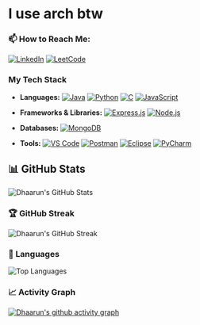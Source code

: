 # I use arch btw

### 📫 **How to Reach Me:** 
  [![LinkedIn](https://img.shields.io/badge/LinkedIn-0077B5?style=for-the-badge&logo=linkedin&logoColor=white)](https://www.linkedin.com/in/dhaarun-abhimanyu/) [![LeetCode](https://img.shields.io/badge/LeetCode-FFA116?style=for-the-badge&logo=leetcode&logoColor=black)](https://leetcode.com/u/dabi_ryuk/)


### My Tech Stack

- **Languages:** 
   [![Java](https://img.shields.io/badge/Java-ED8B00?style=for-the-badge&logo=java&logoColor=white)](https://www.java.com) [![Python](https://img.shields.io/badge/Python-3776AB?style=for-the-badge&logo=python&logoColor=white)](https://www.python.org) [![C](https://img.shields.io/badge/C-00599C?style=for-the-badge&logo=c&logoColor=white)](https://en.wikipedia.org/wiki/C_(programming_language)) [![JavaScript](https://img.shields.io/badge/JavaScript-F7DF1E?style=for-the-badge&logo=javascript&logoColor=black)](https://www.javascript.com)

- **Frameworks & Libraries:** 
  [![Express.js](https://img.shields.io/badge/Express.js-404D59?style=for-the-badge)](https://expressjs.com) [![Node.js](https://img.shields.io/badge/Node.js-339933?style=for-the-badge&logo=nodedotjs&logoColor=white)](https://nodejs.org)

- **Databases:** 
  [![MongoDB](https://img.shields.io/badge/MongoDB-4EA94B?style=for-the-badge&logo=mongodb&logoColor=white)](https://www.mongodb.com)

- **Tools:** 
  [![VS Code](https://img.shields.io/badge/VS%20Code-0078d7?style=for-the-badge&logo=visual%20studio%20code&logoColor=white)](https://code.visualstudio.com) [![Postman](https://img.shields.io/badge/Postman-FF6C37?style=for-the-badge&logo=postman&logoColor=white)](https://www.postman.com) [![Eclipse](https://img.shields.io/badge/Eclipse-2C2255?style=for-the-badge&logo=eclipse&logoColor=white)](https://www.eclipse.org) [![PyCharm](https://img.shields.io/badge/PyCharm-000000?style=for-the-badge&logo=pycharm&logoColor=white)](https://www.jetbrains.com/pycharm)

## 📊 GitHub Stats

![Dhaarun's GitHub Stats](https://github-readme-stats.vercel.app/api?username=Dhaarun-Abhimanyu&show_icons=true&hide_title=true&hide=prs&count_private=true&include_all_commits=true&theme=radical)

### 🏆 GitHub Streak

![Dhaarun's GitHub Streak](https://github-readme-streak-stats.herokuapp.com/?user=Dhaarun-Abhimanyu&theme=radical)

### 🔧 Languages
![Top Languages](https://github-readme-stats.vercel.app/api/top-langs/?username=Dhaarun-Abhimanyu&layout=compact&theme=radical)

### 📈 Activity Graph

[![Dhaarun's github activity graph](https://activity-graph.herokuapp.com/graph?username=Dhaarun-Abhimanyu)](https://github.com/ashutosh00710/github-readme-activity-graph)

